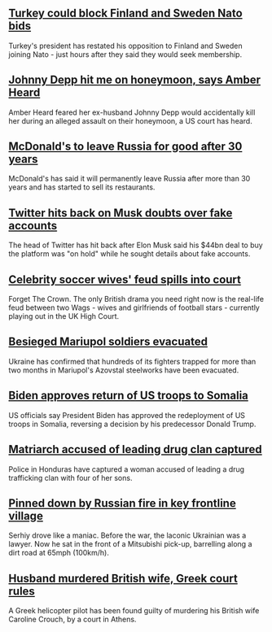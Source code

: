 ## [Turkey could block Finland and Sweden Nato bids](https://www.bbc.com/news/world-europe-61472021)
Turkey's president has restated his opposition to Finland and Sweden joining Nato - just hours after they said they would seek membership.
## [Johnny Depp hit me on honeymoon, says Amber Heard](https://www.bbc.com/news/world-us-canada-61467766)
Amber Heard feared her ex-husband Johnny Depp would accidentally kill her during an alleged assault on their honeymoon, a US court has heard. 
## [McDonald's to leave Russia for good after 30 years](https://www.bbc.com/news/business-61463876)
McDonald's has said it will permanently leave Russia after more than 30 years and has started to sell its restaurants. 
## [Twitter hits back on Musk doubts over fake accounts](https://www.bbc.com/news/business-61472388)
The head of Twitter has hit back after Elon Musk said his $44bn deal to buy the platform was "on hold" while he sought details about fake accounts.
## [Celebrity soccer wives' feud spills into court](https://www.bbc.com/news/world-us-canada-55023833)
Forget The Crown. The only British drama you need right now is the real-life feud between two Wags - wives and girlfriends of football stars - currently playing out in the UK High Court. 
## [Besieged Mariupol soldiers evacuated](https://www.bbc.com/news/world-europe-61472025)
Ukraine has confirmed that hundreds of its fighters trapped for more than two months in Mariupol's Azovstal steelworks have been evacuated.
## [Biden approves return of US troops to Somalia](https://www.bbc.com/news/world-africa-61467478)
US officials say President Biden has approved the redeployment of US troops in Somalia, reversing a decision by his predecessor Donald Trump.
## [Matriarch accused of leading drug clan captured](https://www.bbc.com/news/world-latin-america-61464573)
Police in Honduras have captured a woman accused of leading a drug trafficking clan with four of her sons.
## [Pinned down by Russian fire in key frontline village](https://www.bbc.com/news/world-europe-61460790)
Serhiy drove like a maniac. Before the war, the laconic Ukrainian was a lawyer. Now he sat in the front of a Mitsubishi pick-up, barrelling along a dirt road at 65mph (100km/h).
## [Husband murdered British wife, Greek court rules](https://www.bbc.com/news/world-europe-61463800)
A Greek helicopter pilot has been found guilty of murdering his British wife Caroline Crouch, by a court in Athens.
